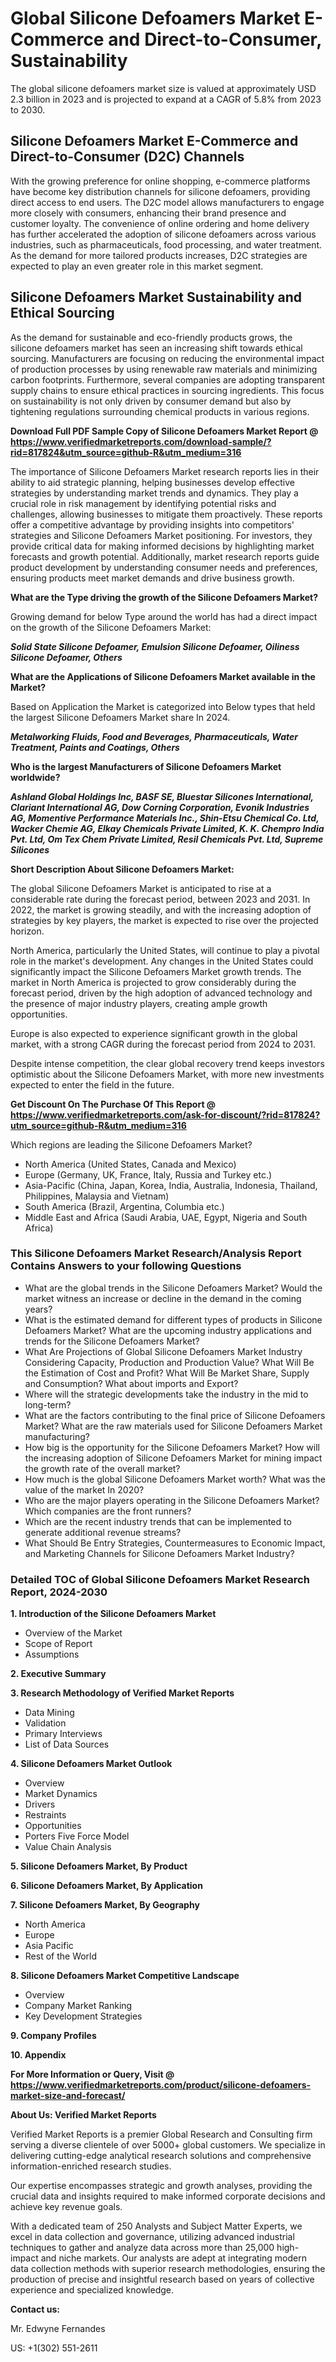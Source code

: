 <h1>Global Silicone Defoamers Market E-Commerce and Direct-to-Consumer, Sustainability</h1><p class=""><p>The global silicone defoamers market size is valued at approximately USD 2.3 billion in 2023 and is projected to expand at a CAGR of 5.8% from 2023 to 2030.</p><h2>Silicone Defoamers Market E-Commerce and Direct-to-Consumer (D2C) Channels</h2><p>With the growing preference for online shopping, e-commerce platforms have become key distribution channels for silicone defoamers, providing direct access to end users. The D2C model allows manufacturers to engage more closely with consumers, enhancing their brand presence and customer loyalty. The convenience of online ordering and home delivery has further accelerated the adoption of silicone defoamers across various industries, such as pharmaceuticals, food processing, and water treatment. As the demand for more tailored products increases, D2C strategies are expected to play an even greater role in this market segment.</p><h2>Silicone Defoamers Market Sustainability and Ethical Sourcing</h2><p>As the demand for sustainable and eco-friendly products grows, the silicone defoamers market has seen an increasing shift towards ethical sourcing. Manufacturers are focusing on reducing the environmental impact of production processes by using renewable raw materials and minimizing carbon footprints. Furthermore, several companies are adopting transparent supply chains to ensure ethical practices in sourcing ingredients. This focus on sustainability is not only driven by consumer demand but also by tightening regulations surrounding chemical products in various regions.</p></p><p class=""><strong>Download Full PDF Sample Copy of Silicone Defoamers Market Report @ <a href="https://www.verifiedmarketreports.com/download-sample/?rid=817824&utm_source=github-R&utm_medium=316" target="_blank">https://www.verifiedmarketreports.com/download-sample/?rid=817824&utm_source=github-R&utm_medium=316</a></strong></p><p>The importance of&nbsp;Silicone Defoamers Market research reports lies in their ability to aid strategic planning, helping businesses develop effective strategies by understanding market trends and dynamics. They play a crucial role in risk management by identifying potential risks and challenges, allowing businesses to mitigate them proactively. These reports offer a competitive advantage by providing insights into competitors' strategies and Silicone Defoamers Market positioning. For investors, they provide critical data for making informed decisions by highlighting market forecasts and growth potential. Additionally, market research reports guide product development by understanding consumer needs and preferences, ensuring products meet market demands and drive business growth.</p><p><strong>What are the&nbsp;Type driving the growth of the Silicone Defoamers Market?</strong></p><p id="" class="">Growing demand for below Type around the world has had a direct impact on the growth of the Silicone Defoamers Market:</p><p class=""><em><strong>Solid State Silicone Defoamer, Emulsion Silicone Defoamer, Oiliness Silicone Defoamer, Others</strong></em></p><p class=""><strong>What are the&nbsp;Applications&nbsp;of Silicone Defoamers Market available in the Market?</strong></p><p id="" class="">Based on Application the Market is categorized into Below types that held the largest Silicone Defoamers Market share In 2024.</p><p class=""><em><strong>Metalworking Fluids, Food and Beverages, Pharmaceuticals, Water Treatment, Paints and Coatings, Others</strong></em></p><p class=""><strong>Who is the largest Manufacturers of Silicone Defoamers Market worldwide?</strong></p><p><em><strong>Ashland Global Holdings Inc, BASF SE, Bluestar Silicones International, Clariant International AG, Dow Corning Corporation, Evonik Industries AG, Momentive Performance Materials Inc., Shin-Etsu Chemical Co. Ltd, Wacker Chemie AG, Elkay Chemicals Private Limited, K. K. Chempro India Pvt. Ltd, Om Tex Chem Private Limited, Resil Chemicals Pvt. Ltd, Supreme Silicones</strong></em></p><p id="" class=""><strong>Short Description About Silicone Defoamers Market:</strong></p><p>The global Silicone Defoamers Market is anticipated to rise at a considerable rate during the forecast period, between 2023 and 2031. In 2022, the market is growing steadily, and with the increasing adoption of strategies by key players, the market is expected to rise over the projected horizon.</p><p>North America, particularly the United States, will continue to play a pivotal role in the market's development. Any changes in the United States could significantly impact the Silicone Defoamers Market growth trends. The market in North America is projected to grow considerably during the forecast period, driven by the high adoption of advanced technology and the presence of major industry players, creating ample growth opportunities.</p><p>Europe is also expected to experience significant growth in the global market, with a strong CAGR during the forecast period from 2024 to 2031.</p><p>Despite intense competition, the clear global recovery trend keeps investors optimistic about the Silicone Defoamers Market, with more new investments expected to enter the field in the future.</p><p id="" class=""><strong>Get Discount On The Purchase Of This Report @ <a href="https://www.verifiedmarketreports.com/ask-for-discount/?rid=817824?utm_source=github-R&utm_medium=316" target="_blank">https://www.verifiedmarketreports.com/ask-for-discount/?rid=817824?utm_source=github-R&utm_medium=316</a></strong></p><p class="">Which regions are leading the Silicone Defoamers Market?</p><ul><li>North America (United States, Canada and Mexico)</li><li>Europe (Germany, UK, France, Italy, Russia and Turkey etc.)</li><li>Asia-Pacific (China, Japan, Korea, India, Australia, Indonesia, Thailand, Philippines, Malaysia and Vietnam)</li><li>South America (Brazil, Argentina, Columbia etc.)</li><li>Middle East and Africa (Saudi Arabia, UAE, Egypt, Nigeria and South Africa)</li></ul><h3 id="" class="">This Silicone Defoamers Market Research/Analysis Report Contains Answers to your following Questions</h3><ul><li>What are the global trends in the Silicone Defoamers Market? Would the market witness an increase or decline in the demand in the coming years?</li><li>What is the estimated demand for different types of products in Silicone Defoamers Market? What are the upcoming industry applications and trends for the Silicone Defoamers Market?</li><li>What Are Projections of Global Silicone Defoamers Market Industry Considering Capacity, Production and Production Value? What Will Be the Estimation of Cost and Profit? What Will Be Market Share, Supply and Consumption? What about imports and Export?</li><li>Where will the strategic developments take the industry in the mid to long-term?</li><li>What are the factors contributing to the final price of Silicone Defoamers Market? What are the raw materials used for Silicone Defoamers Market manufacturing?</li><li>How big is the opportunity for the Silicone Defoamers Market? How will the increasing adoption of Silicone Defoamers Market for mining impact the growth rate of the overall market?</li><li>How much is the global Silicone Defoamers Market worth? What was the value of the market In 2020?</li><li>Who are the major players operating in the Silicone Defoamers Market? Which companies are the front runners?</li><li>Which are the recent industry trends that can be implemented to generate additional revenue streams?</li><li>What Should Be Entry Strategies, Countermeasures to Economic Impact, and Marketing Channels for Silicone Defoamers Market Industry?</li></ul><h3 id="" class="">Detailed TOC of Global Silicone Defoamers Market Research Report, 2024-2030</h3><p id="" class=""><strong>1. Introduction of the Silicone Defoamers Market</strong></p><ul><li>Overview of the Market</li><li>Scope of Report</li><li>Assumptions</li></ul><p id="" class=""><strong>2. Executive Summary</strong></p><p id="" class=""><strong>3. Research Methodology of Verified Market Reports</strong></p><ul><li>Data Mining</li><li>Validation</li><li>Primary Interviews</li><li>List of Data Sources</li></ul><p id="" class=""><strong>4. Silicone Defoamers Market Outlook</strong></p><ul><li>Overview</li><li>Market Dynamics</li><li>Drivers</li><li>Restraints</li><li>Opportunities</li><li>Porters Five Force Model</li><li>Value Chain Analysis</li></ul><p id="" class=""><strong>5. Silicone Defoamers Market, By Product</strong></p><p id="" class=""><strong>6. Silicone Defoamers Market, By Application</strong></p><p id="" class=""><strong>7. Silicone Defoamers Market, By Geography</strong></p><ul><li>North America</li><li>Europe</li><li>Asia Pacific</li><li>Rest of the World</li></ul><p id="" class=""><strong>8. Silicone Defoamers Market Competitive Landscape</strong></p><ul><li>Overview</li><li>Company Market Ranking</li><li>Key Development Strategies</li></ul><p id="" class=""><strong>9. Company Profiles</strong></p><p id="" class=""><strong>10. Appendix</strong></p><p id="" class=""><strong>For More Information or Query, Visit @ <a href="https://www.verifiedmarketreports.com/product/silicone-defoamers-market-size-and-forecast/" target="_blank">https://www.verifiedmarketreports.com/product/silicone-defoamers-market-size-and-forecast/</a></strong></p><p id="" class=""><strong>About Us: Verified Market Reports</strong></p><p id="" class="">Verified Market Reports is a premier Global Research and Consulting firm serving a diverse clientele of over 5000+ global customers. We specialize in delivering cutting-edge analytical research solutions and comprehensive information-enriched research studies.</p><p id="" class="">Our expertise encompasses strategic and growth analyses, providing the crucial data and insights required to make informed corporate decisions and achieve key revenue goals.</p><p id="" class="">With a dedicated team of 250 Analysts and Subject Matter Experts, we excel in data collection and governance, utilizing advanced industrial techniques to gather and analyze data across more than 25,000 high-impact and niche markets. Our analysts are adept at integrating modern data collection methods with superior research methodologies, ensuring the production of precise and insightful research based on years of collective experience and specialized knowledge.</p><p id="" class=""><strong>Contact us:</strong></p><p id="" class="">Mr. Edwyne Fernandes</p><p id="" class="">US: +1(302) 551-2611</p>